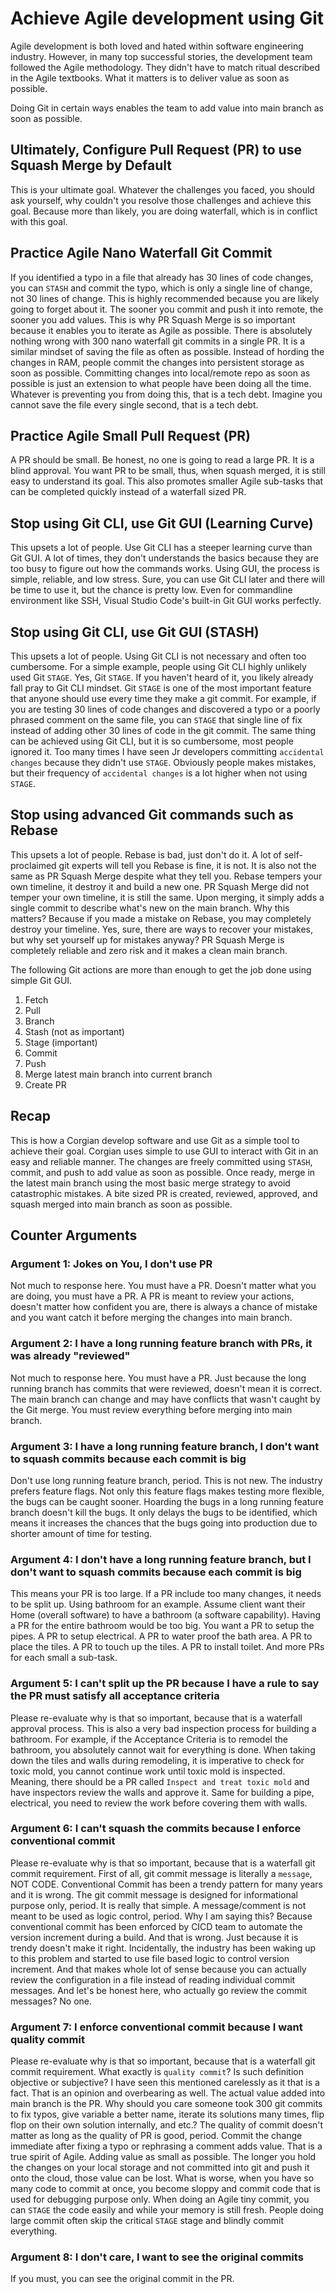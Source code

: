 # Achieve Agile development using Git

Agile development is both loved and hated within software engineering industry.
However, in many top successful stories, the development team followed the Agile methodology.
They didn't have to match ritual described in the Agile textbooks.
What it matters is to deliver value as soon as possible.

Doing Git in certain ways enables the team to add value into main branch as soon as possible.

## Ultimately, Configure Pull Request (PR) to use Squash Merge by Default

This is your ultimate goal. Whatever the challenges you faced, you should ask yourself,
why couldn't you resolve those challenges and achieve this goal.
Because more than likely, you are doing waterfall, which is in conflict with this goal.

## Practice Agile Nano Waterfall Git Commit

If you identified a typo in a file that already has 30 lines of code
changes, you can `STASH` and commit the typo, which is only a single line of change,
not 30 lines of change. This is highly recommended because you are likely going to forget about it.
The sooner you commit and push it into remote, the sooner you add values. This is why
PR Squash Merge is so important because it enables you to iterate as Agile as possible.
There is absolutely nothing wrong with 300 nano waterfall git commits in a single PR.
It is a similar mindset of saving the file as often as possible. Instead of hording the changes
in RAM, people commit the changes into persistent storage as soon as possible. Committing
changes into local/remote repo as soon as possible is just an extension to what people have
been doing all the time. Whatever is preventing you from doing this, that is a tech debt.
Imagine you cannot save the file every single second, that is a tech debt.

## Practice Agile Small Pull Request (PR)

A PR should be small. Be honest, no one is going to read a large PR. It is a blind approval.
You want PR to be small, thus, when squash merged, it is still easy to understand its goal.
This also promotes smaller Agile sub-tasks that can be completed quickly instead of a
waterfall sized PR.

## Stop using Git CLI, use Git GUI (Learning Curve)

This upsets a lot of people. Use Git CLI has a steeper learning curve than Git GUI.
A lot of times, they don't understands the basics because they are too busy to
figure out how the commands works. Using GUI, the process is simple, reliable, and
low stress. Sure, you can use Git CLI later and there will be time to use it, but
the chance is pretty low. Even for commandline environment like SSH, Visual Studio Code's
built-in Git GUI works perfectly.

## Stop using Git CLI, use Git GUI (STASH)

This upsets a lot of people. Using Git CLI is not necessary and often too cumbersome.
For a simple example, people using Git CLI highly unlikely used Git `STAGE`.
Yes, Git `STAGE`. If you haven't heard of it, you likely already fall pray to Git CLI mindset.
Git `STAGE` is one of the most important feature that anyone should use every time they
make a git commit. For example, if you are testing 30 lines of code changes and discovered
a typo or a poorly phrased comment on the same file, you can `STAGE` that single line of
fix instead of adding other 30 lines of code in the git commit. The same thing can be
achieved using Git CLI, but it is so cumbersome, most people ignored it. Too many times
I have seen Jr developers committing `accidental changes` because they didn't use `STAGE`.
Obviously people makes mistakes, but their frequency of `accidental changes`
is a lot higher when not using `STAGE`.

## Stop using advanced Git commands such as Rebase

This upsets a lot of people. Rebase is bad, just don't do it.
A lot of self-proclaimed git experts will tell you Rebase is fine, it is not.
It is also not the same as PR Squash Merge despite what they tell you.
Rebase tempers your own timeline, it destroy it and build a new one.
PR Squash Merge did not temper your own timeline, it is still the same.
Upon merging, it simply adds a single commit to describe what's new on the main branch.
Why this matters? Because if you made a mistake on Rebase, you may completely
destroy your timeline. Yes, sure, there are ways to recover your mistakes, but
why set yourself up for mistakes anyway? PR Squash Merge is completely reliable and
zero risk and it makes a clean main branch.

The following Git actions are more than enough to get the job done using simple Git GUI.
1. Fetch
1. Pull
1. Branch
1. Stash (not as important)
1. Stage (important)
1. Commit
1. Push
1. Merge latest main branch into current branch
1. Create PR

## Recap

This is how a Corgian develop software and use Git as a simple tool to achieve their goal.
Corgian uses simple to use GUI to interact with Git in an easy and reliable manner.
The changes are freely committed using `STASH`, commit, and push to add value as soon as possible.
Once ready, merge in the latest main branch using the most basic merge strategy to avoid
catastrophic mistakes. A bite sized PR is created, reviewed, approved, and squash merged into
main branch as soon as possible.

## Counter Arguments
### Argument 1: Jokes on You, I don't use PR

Not much to response here. You must have a PR. Doesn't matter what you are doing,
you must have a PR. A PR is meant to review your actions, doesn't matter how
confident you are, there is always a chance of mistake and you want catch it
before merging the changes into main branch.

### Argument 2: I have a long running feature branch with PRs, it was already "reviewed"

Not much to response here. You must have a PR. Just because the long running branch has
commits that were reviewed, doesn't mean it is correct. The main branch can change and
may have conflicts that wasn't caught by the Git merge. You must review everything before
merging into main branch.

### Argument 3: I have a long running feature branch, I don't want to squash commits because each commit is big

Don't use long running feature branch, period. This is not new. The industry prefers
feature flags. Not only this feature flags makes testing more flexible, the bugs can
be caught sooner. Hoarding the bugs in a long running feature branch doesn't kill the
bugs. It only delays the bugs to be identified, which means it increases the chances
that the bugs going into production due to shorter amount of time for testing.

### Argument 4: I don't have a long running feature branch, but I  don't want to squash commits because each commit is big

This means your PR is too large. If a PR include too many changes, it needs to be split up.
Using bathroom for an example. Assume client want their Home (overall software) to have
a bathroom (a software capability). Having a PR for the entire bathroom would be too big.
You want a PR to setup the pipes. A PR to setup electrical. A PR to water proof the bath area.
A PR to place the tiles. A PR to touch up the tiles. A PR to install toilet. And more PRs
for each small a sub-task.

### Argument 5: I can't split up the PR because I have a rule to say the PR must satisfy all acceptance criteria

Please re-evaluate why is that so important, because that is a waterfall approval process.
This is also a very bad inspection process for building a bathroom. For example, if the
Acceptance Criteria is to remodel the bathroom, you absolutely cannot wait for everything
is done. When taking down the tiles and walls during remodeling, it is imperative to check
for toxic mold, you cannot continue work until toxic mold is inspected.
Meaning, there should be a PR called `Inspect and treat toxic mold` and have inspectors
review the walls and approve it. Same for building a pipe, electrical, you need to
review the work before covering them with walls.

### Argument 6: I can't squash the commits because I enforce conventional commit

Please re-evaluate why is that so important, because that is a waterfall git commit requirement.
First of all, git commit message is literally a `message`, NOT CODE.
Conventional Commit has been a trendy pattern for many years and it is wrong.
The git commit message is designed for informational purpose only, period.
It is really that simple. A message/comment is not meant to be used as logic control, period.
Why I am saying this? Because conventional commit has been enforced by CICD team to automate
the version increment during a build. And that is wrong.
Just because it is trendy doesn't make it right.
Incidentally, the industry has been waking up to this problem and started to use file based
logic to control version increment. And that makes whole lot of sense because you can
actually review the configuration in a file instead of reading individual commit messages.
And let's be honest here, who actually go review the commit messages? No one.

### Argument 7: I enforce conventional commit because I want quality commit

Please re-evaluate why is that so important, because that is a waterfall git commit requirement.
What exactly is `quality commit`? Is such definition objective or subjective?
I have seen this mentioned carelessly as it that is a fact.
That is an opinion and overbearing as well. The actual value added into main branch is the PR.
Why should you care someone took 300 git commits to fix typos, give variable a better name,
iterate its solutions many times, flip flop on their own solution internally, and etc.?
The quality of commit doesn't matter as long as the quality of PR is good, period.
Commit the change immediate after fixing a typo or rephrasing a comment adds value.
That is a true spirit of Agile. Adding value as small as possible.
The longer you hold the changes on your local storage and not committed into git and push it
onto the cloud, those value can be lost.
What is worse, when you have so many code to commit at once, you become sloppy and commit
code that is used for debugging purpose only. When doing an Agile tiny commit, you can
`STAGE` the code easily and while your memory is still fresh. People doing large commit
often skip the critical `STAGE` stage and blindly commit everything.

### Argument 8: I don't care, I want to see the original commits

If you must, you can see the original commit in the PR.
